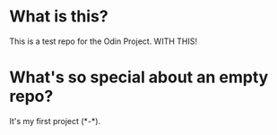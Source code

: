 # What is this?
This is a test repo for the Odin Project. WITH THIS!

# What's so special about an empty repo?
It's my first project (\*-\*).
